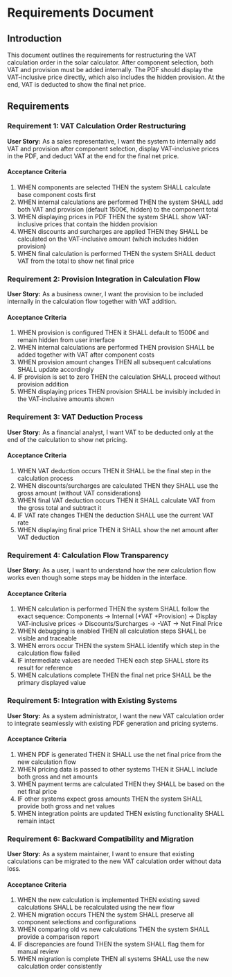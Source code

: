 # Requirements Document

## Introduction

This document outlines the requirements for restructuring the VAT calculation order in the solar calculator. After component selection, both VAT and provision must be added internally. The PDF should display the VAT-inclusive price directly, which also includes the hidden provision. At the end, VAT is deducted to show the final net price.

## Requirements

### Requirement 1: VAT Calculation Order Restructuring

**User Story:** As a sales representative, I want the system to internally add VAT and provision after component selection, display VAT-inclusive prices in the PDF, and deduct VAT at the end for the final net price.

#### Acceptance Criteria

1. WHEN components are selected THEN the system SHALL calculate base component costs first
2. WHEN internal calculations are performed THEN the system SHALL add both VAT and provision (default 1500€, hidden) to the component total
3. WHEN displaying prices in PDF THEN the system SHALL show VAT-inclusive prices that contain the hidden provision
4. WHEN discounts and surcharges are applied THEN they SHALL be calculated on the VAT-inclusive amount (which includes hidden provision)
5. WHEN final calculation is performed THEN the system SHALL deduct VAT from the total to show net final price

### Requirement 2: Provision Integration in Calculation Flow

**User Story:** As a business owner, I want the provision to be included internally in the calculation flow together with VAT addition.

#### Acceptance Criteria

1. WHEN provision is configured THEN it SHALL default to 1500€ and remain hidden from user interface
2. WHEN internal calculations are performed THEN provision SHALL be added together with VAT after component costs
3. WHEN provision amount changes THEN all subsequent calculations SHALL update accordingly
4. IF provision is set to zero THEN the calculation SHALL proceed without provision addition
5. WHEN displaying prices THEN provision SHALL be invisibly included in the VAT-inclusive amounts shown

### Requirement 3: VAT Deduction Process

**User Story:** As a financial analyst, I want VAT to be deducted only at the end of the calculation to show net pricing.

#### Acceptance Criteria

1. WHEN VAT deduction occurs THEN it SHALL be the final step in the calculation process
2. WHEN discounts/surcharges are calculated THEN they SHALL use the gross amount (without VAT considerations)
3. WHEN final VAT deduction occurs THEN it SHALL calculate VAT from the gross total and subtract it
4. IF VAT rate changes THEN the deduction SHALL use the current VAT rate
5. WHEN displaying final price THEN it SHALL show the net amount after VAT deduction

### Requirement 4: Calculation Flow Transparency

**User Story:** As a user, I want to understand how the new calculation flow works even though some steps may be hidden in the interface.

#### Acceptance Criteria

1. WHEN calculation is performed THEN the system SHALL follow the exact sequence: Components → Internal (+VAT +Provision) → Display VAT-inclusive prices → Discounts/Surcharges → -VAT → Net Final Price
2. WHEN debugging is enabled THEN all calculation steps SHALL be visible and traceable
3. WHEN errors occur THEN the system SHALL identify which step in the calculation flow failed
4. IF intermediate values are needed THEN each step SHALL store its result for reference
5. WHEN calculations complete THEN the final net price SHALL be the primary displayed value

### Requirement 5: Integration with Existing Systems

**User Story:** As a system administrator, I want the new VAT calculation order to integrate seamlessly with existing PDF generation and pricing systems.

#### Acceptance Criteria

1. WHEN PDF is generated THEN it SHALL use the net final price from the new calculation flow
2. WHEN pricing data is passed to other systems THEN it SHALL include both gross and net amounts
3. WHEN payment terms are calculated THEN they SHALL be based on the net final price
4. IF other systems expect gross amounts THEN the system SHALL provide both gross and net values
5. WHEN integration points are updated THEN existing functionality SHALL remain intact

### Requirement 6: Backward Compatibility and Migration

**User Story:** As a system maintainer, I want to ensure that existing calculations can be migrated to the new VAT calculation order without data loss.

#### Acceptance Criteria

1. WHEN the new calculation is implemented THEN existing saved calculations SHALL be recalculated using the new flow
2. WHEN migration occurs THEN the system SHALL preserve all component selections and configurations
3. WHEN comparing old vs new calculations THEN the system SHALL provide a comparison report
4. IF discrepancies are found THEN the system SHALL flag them for manual review
5. WHEN migration is complete THEN all systems SHALL use the new calculation order consistently
